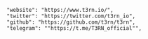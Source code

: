 
	"website": "https://www.t3rn.io/",
	"twitter": "https://twitter.com/t3rn_io",
	"github": "https://github.com/t3rn/t3rn",
	"telegram": ""https://t.me/T3RN_official"",
	

